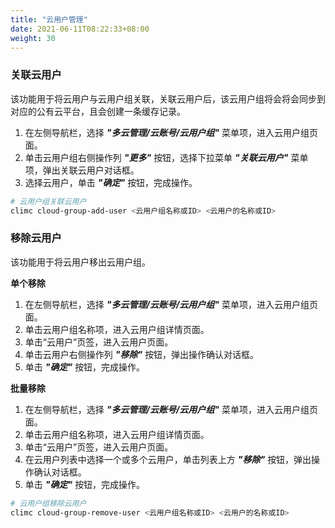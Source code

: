 ```yaml
---
title: "云用户管理"
date: 2021-06-11T08:22:33+08:00
weight: 30
---
```


### 关联云用户

该功能用于将云用户与云用户组关联，关联云用户后，该云用户组将会将会同步到对应的公有云平台，且会创建一条缓存记录。


1. 在左侧导航栏，选择 **_"多云管理/云账号/云用户组"_** 菜单项，进入云用户组页面。
2. 单击云用户组右侧操作列 **_"更多"_** 按钮，选择下拉菜单 **_"关联云用户"_** 菜单项，弹出关联云用户对话框。
2. 选择云用户，单击 **_"确定"_** 按钮，完成操作。

```bash
# 云用户组关联云用户
climc cloud-group-add-user <云用户组名称或ID> <云用户的名称或ID>
```

### 移除云用户

该功能用于将云用户移出云用户组。

**单个移除**

1. 在左侧导航栏，选择 **_"多云管理/云账号/云用户组"_** 菜单项，进入云用户组页面。
2. 单击云用户组名称项，进入云用户组详情页面。
2. 单击“云用户”页签，进入云用户页面。
3. 单击云用户右侧操作列 **_"移除"_** 按钮，弹出操作确认对话框。
4. 单击 **_"确定"_** 按钮，完成操作。

**批量移除**

1. 在左侧导航栏，选择 **_"多云管理/云账号/云用户组"_** 菜单项，进入云用户组页面。
2. 单击云用户组名称项，进入云用户组详情页面。
2. 单击“云用户”页签，进入云用户页面。
3. 在云用户列表中选择一个或多个云用户，单击列表上方 **_"移除"_** 按钮，弹出操作确认对话框。
4. 单击 **_"确定"_** 按钮，完成操作。



```bash
# 云用户组移除云用户
climc cloud-group-remove-user <云用户组名称或ID> <云用户的名称或ID>
```